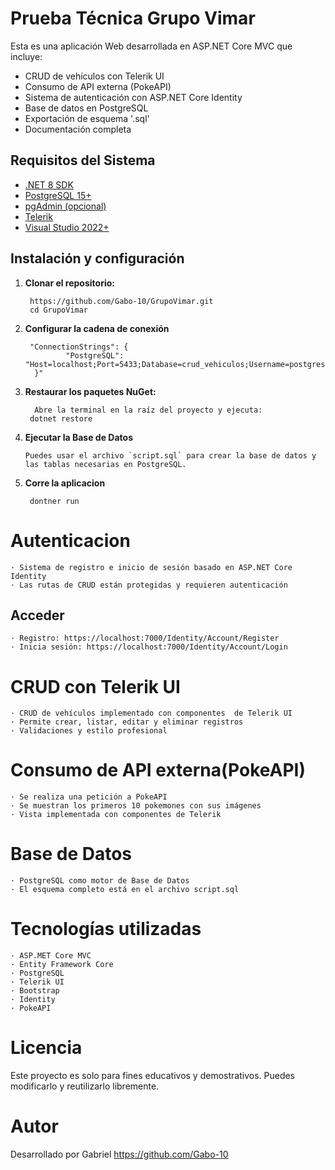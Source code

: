 ﻿# Prueba Técnica Grupo Vimar

Esta es una aplicación Web desarrollada en ASP.NET Core MVC que incluye:

- CRUD de vehículos con Telerik UI 
- Consumo de API externa (PokeAPI)
- Sistema de autenticación con ASP.NET Core Identity
- Base de datos en PostgreSQL
- Exportación de esquema '.sql'
- Documentación completa


## Requisitos del Sistema

- [.NET 8 SDK](https://dotnet.microsoft.com/download)
- [PostgreSQL 15+](https://www.postgresql.org/download/)
- [pgAdmin (opcional)](https://www.pgadmin.org)
- [Telerik](https://www.telerik.com/aspnet-core-ui)
- [Visual Studio 2022+](https://visualstudio.microsoft.com/downloads/)


## Instalación y configuración

1. **Clonar el repositorio:**

        https://github.com/Gabo-10/GrupoVimar.git
        cd GrupoVimar
       


2. **Configurar la cadena de conexión**

        "ConnectionStrings": {
                "PostgreSQL": "Host=localhost;Port=5433;Database=crud_vehiculos;Username=postgres;Password=TuPassword"
         }"


3. **Restaurar los paquetes NuGet:**              
         Abre la terminal en la raíz del proyecto y ejecuta:        dotnet restore


4. **Ejecutar la Base de Datos**

       Puedes usar el archivo `script.sql` para crear la base de datos y las tablas necesarias en PostgreSQL.
       

5. **Corre la aplicacion**

        dontner run


# Autenticacion
    · Sistema de registro e inicio de sesión basado en ASP.NET Core Identity
    · Las rutas de CRUD están protegidas y requieren autenticación

## Acceder
    · Registro: https://localhost:7000/Identity/Account/Register
    · Inicia sesión: https://localhost:7000/Identity/Account/Login


# CRUD con Telerik UI
    · CRUD de vehículos implementado con componentes  de Telerik UI
    · Permite crear, listar, editar y eliminar registros
    · Validaciones y estilo profesional


# Consumo de API externa(PokeAPI)
    · Se realiza una petición a PokeAPI
    · Se muestran los primeros 10 pokemones con sus imágenes
    · Vista implementada con componentes de Telerik


# Base de Datos
    · PostgreSQL como motor de Base de Datos
    · El esquema completo está en el archivo script.sql

# Tecnologías utilizadas
    · ASP.MET Core MVC
    · Entity Framework Core
    · PostgreSQL
    · Telerik UI
    · Bootstrap 
    · Identity
    · PokeAPI

# Licencia
Este proyecto es solo para fines educativos y demostrativos.
Puedes modificarlo y reutilizarlo libremente.

# Autor 
Desarrollado por Gabriel 
https://github.com/Gabo-10